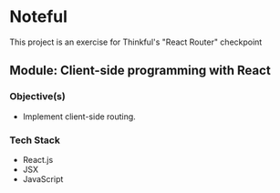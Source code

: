 # Noteful
This project is an exercise for Thinkful's "React Router" checkpoint

## Module: Client-side programming with React

### Objective(s)
* Implement client-side routing.

### Tech Stack
* React.js
* JSX
* JavaScript
